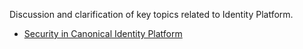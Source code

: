 Discussion and clarification of key topics related to Identity Platform.

- [Security in Canonical Identity Platform](/t/15744)
